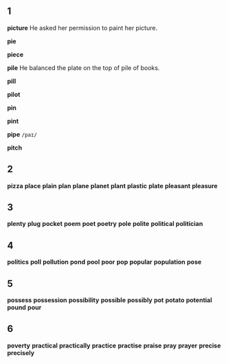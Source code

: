 ## 1
**picture** 
He asked her permission to paint her picture.

**pie** 

**piece** 

**pile** 
He balanced the plate on the top of pile of books.

**pill** 

**pilot** 

**pin** 

**pint** 

**pipe**
`/paɪ/` 

**pitch** 

## 2
**pizza** 
**place** 
**plain** 
**plan** 
**plane** 
**planet** 
**plant** 
**plastic** 
**plate** 
**pleasant** 
**pleasure** 

## 3
**plenty** 
**plug** 
**pocket** 
**poem** 
**poet** 
**poetry** 
**pole** 
**polite** 
**political** 
**politician** 

## 4
**politics** 
**poll** 
**pollution** 
**pond** 
**pool** 
**poor** 
**pop** 
**popular** 
**population** 
**pose** 

## 5
**possess** 
**possession** 
**possibility** 
**possible** 
**possibly** 
**pot** 
**potato** 
**potential** 
**pound** 
**pour** 

## 6
**poverty** 
**practical** 
**practically** 
**practice** 
**practise** 
**praise** 
**pray** 
**prayer** 
**precise** 
**precisely** 
